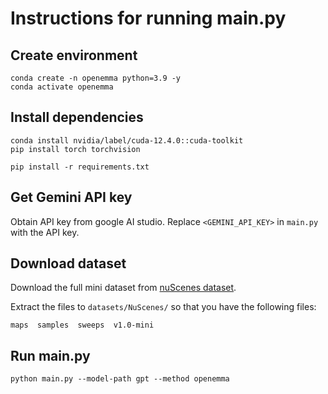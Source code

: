 # Instructions for running main.py

## Create environment
```
conda create -n openemma python=3.9 -y
conda activate openemma
```

## Install dependencies
```
conda install nvidia/label/cuda-12.4.0::cuda-toolkit
pip install torch torchvision
```
```
pip install -r requirements.txt
```

## Get Gemini API key

Obtain API key from google AI studio. Replace `<GEMINI_API_KEY>` in `main.py` with the API key.

## Download dataset
Download the full mini dataset from [nuScenes dataset](https://www.nuscenes.org/nuscenes#download).

Extract the files to `datasets/NuScenes/` so that you have the following files:
```
maps  samples  sweeps  v1.0-mini
```

## Run main.py
```
python main.py --model-path gpt --method openemma
```
